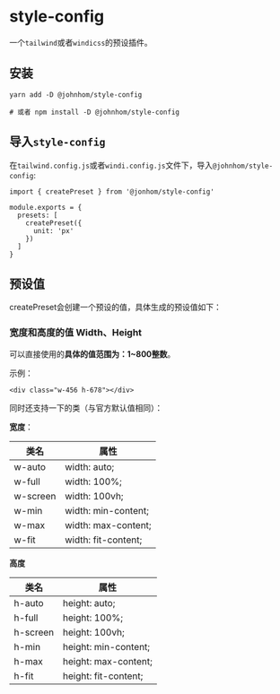 # style-config

一个`tailwind`或者`windicss`的预设插件。

## 安装

```
yarn add -D @johnhom/style-config 

# 或者 npm install -D @johnhom/style-config
```

## 导入`style-config`

在`tailwind.config.js`或者`windi.config.js`文件下，导入`@johnhom/style-config`:

```
import { createPreset } from '@jonhom/style-config'

module.exports = {
  presets: [
    createPreset({
      unit: 'px'
    })
  ]
}
```

## 预设值

createPreset会创建一个预设的值，具体生成的预设值如下：

### 宽度和高度的值 Width、Height

可以直接使用的**具体的值范围为：1~800整数**。

示例：

```
<div class="w-456 h-678"></div>
```

同时还支持一下的类（与官方默认值相同）：

**宽度**：

| 类名   | 属性      |
|--------|-----------|
| w-auto | width: auto; |
| w-full | width: 100%; |
| w-screen | width: 100vh; |
| w-min | width: min-content; |
| w-max | width: max-content; |
| w-fit | width: fit-content; |

**高度**

| 类名   | 属性      |
|--------|-----------|
| h-auto | height: auto; |
| h-full | height: 100%; |
| h-screen | height: 100vh; |
| h-min | height: min-content; |
| h-max | height: max-content; |
| h-fit | height: fit-content; |
